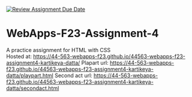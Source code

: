 [![Review Assignment Due Date](https://classroom.github.com/assets/deadline-readme-button-24ddc0f5d75046c5622901739e7c5dd533143b0c8e959d652212380cedb1ea36.svg)](https://classroom.github.com/a/4tKarLeg)
# WebApps-F23-Assignment-4
A practice assignment for HTML with CSS
<br>
Hosted at: https://44-563-webapps-f23.github.io/44563-webapps-f23-assignment4-kartikeya-datta/
Plapart url: https://44-563-webapps-f23.github.io/44563-webapps-f23-assignment4-kartikeya-datta/playpart.html
Second act url: https://44-563-webapps-f23.github.io/44563-webapps-f23-assignment4-kartikeya-datta/secondact.html
